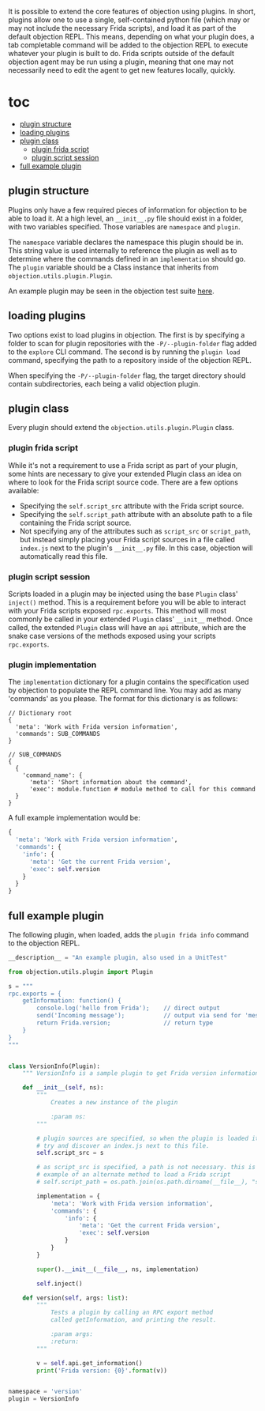It is possible to extend the core features of objection using plugins. In short, plugins allow one to use a single, self-contained python file (which may or may not include the necessary Frida scripts), and load it as part of the default objection REPL. This means, depending on what your plugin does, a tab completable command will be added to the objection REPL to execute whatever your plugin is built to do. Frida scripts outside of the default objection agent may be run using a plugin, meaning that one may not necessarily need to edit the agent to get new features locally, quickly.

# toc

- [plugin structure](#plugin-structure)
- [loading plugins](#loading-plugins)
- [plugin class](#plugin-class)
  - [plugin frida script](#plugin-frida-script)
  - [plugin script session](#plugin-script-session)
- [full example plugin](#full-example-plugin)

## plugin structure

Plugins only have a few required pieces of information for objection to be able to load it. At a high level, an `__init__.py` file should exist in a folder, with two variables specified. Those variables are `namespace` and `plugin`.

The `namespace` variable declares the namespace this plugin should be in. This string value is used internally to reference the plugin as well as to determine where the commands defined in an `implementation` should go.
The `plugin` variable should be a Class instance that inherits from `objection.utils.plugin.Plugin`.

An example plugin may be seen in the objection test suite [here](https://github.com/sensepost/objection/blob/master/tests/data/plugin/__init__.py).

## loading plugins

Two options exist to load plugins in objection. The first is by specifying a folder to scan for plugin repositories with the `-P/--plugin-folder` flag added to the `explore` CLI command. The second is by running the `plugin load` command, specifying the path to a repository inside of the objection REPL.

When specifying the `-P/--plugin-folder` flag, the target directory should contain subdirectories, each being a valid objection plugin.

## plugin class

Every plugin should extend the `objection.utils.plugin.Plugin` class.

### plugin frida script

While it's not a requirement to use a Frida script as part of your plugin, some hints are necessary to give your extended Plugin class an idea on where to look for the Frida script source code. There are a few options available:

- Specifying the `self.script_src` attribute with the Frida script source.
- Specifying the `self.script_path` attribute with an absolute path to a file containing the Frida script source.
- Not specifying any of the attributes such as `script_src` or `script_path`, but instead simply placing your Frida script sources in a file called `index.js` next to the plugin's `__init__.py` file. In this case, objection will automatically read this file.

### plugin script session

Scripts loaded in a plugin may be injected using the base `Plugin` class' `inject()` method. This is a requirement before you will be able to interact with your Frida scripts exposed `rpc.exports`. This method will most commonly be called in your extended `Plugin` class' `__init__` method. Once called, the extended `Plugin` class will have an `api` attribute, which are the snake case versions of the methods exposed using your scripts `rpc.exports`.

### plugin implementation

The `implementation` dictionary for a plugin contains the specification used by objection to populate the REPL command line. You may add as many 'commands' as you please. The format for this dictionary is as follows:

```text
// Dictionary root
{
  'meta': 'Work with Frida version information',
  'commands': SUB_COMMANDS
}
```

```text
// SUB_COMMANDS
{
  {
    'command_name': {
      'meta': 'Short information about the command',
      'exec': module.function # module method to call for this command
  }
}
```

A full example implementation would be:

```python
{
  'meta': 'Work with Frida version information',
  'commands': {
    'info': {
      'meta': 'Get the current Frida version',
      'exec': self.version
    }
  }
}
```

## full example plugin

The following plugin, when loaded, adds the `plugin frida info` command to the objection REPL.

```python
__description__ = "An example plugin, also used in a UnitTest"

from objection.utils.plugin import Plugin

s = """
rpc.exports = {
    getInformation: function() {
        console.log('hello from Frida');    // direct output
        send('Incoming message');           // output via send for 'message' signal
        return Frida.version;               // return type
    }
}
"""


class VersionInfo(Plugin):
    """ VersionInfo is a sample plugin to get Frida version information """

    def __init__(self, ns):
        """
            Creates a new instance of the plugin

            :param ns:
        """

        # plugin sources are specified, so when the plugin is loaded it will not
        # try and discover an index.js next to this file.
        self.script_src = s

        # as script_src is specified, a path is not necessary. this is simply an
        # example of an alternate method to load a Frida script
        # self.script_path = os.path.join(os.path.dirname(__file__), "script.js")

        implementation = {
            'meta': 'Work with Frida version information',
            'commands': {
                'info': {
                    'meta': 'Get the current Frida version',
                    'exec': self.version
                }
            }
        }

        super().__init__(__file__, ns, implementation)

        self.inject()

    def version(self, args: list):
        """
            Tests a plugin by calling an RPC export method
            called getInformation, and printing the result.

            :param args:
            :return:
        """

        v = self.api.get_information()
        print('Frida version: {0}'.format(v))


namespace = 'version'
plugin = VersionInfo
```